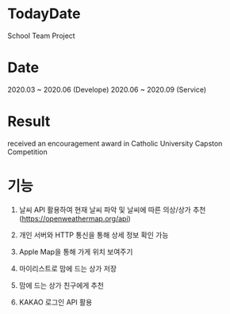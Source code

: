 # TodayDate
 School Team Project 
 
# Date

2020.03 ~ 2020.06 (Develope)
2020.06 ~ 2020.09 (Service)

# Result

received an encouragement award in Catholic University Capston Competition 



# 기능

1. 날씨 API 활용하여 현재 날씨 파악 및 날씨에 따른 의상/상가 추천 (https://openweathermap.org/api)

2. 개인 서버와 HTTP 통신을 통해 상세 정보 확인 가능

3. Apple Map을 통해 가게 위치 보여주기

4. 마이리스트로 맘에 드는 상가 저장 

5. 맘에 드는 상가 친구에게 추천

6. KAKAO 로그인 API 활용
